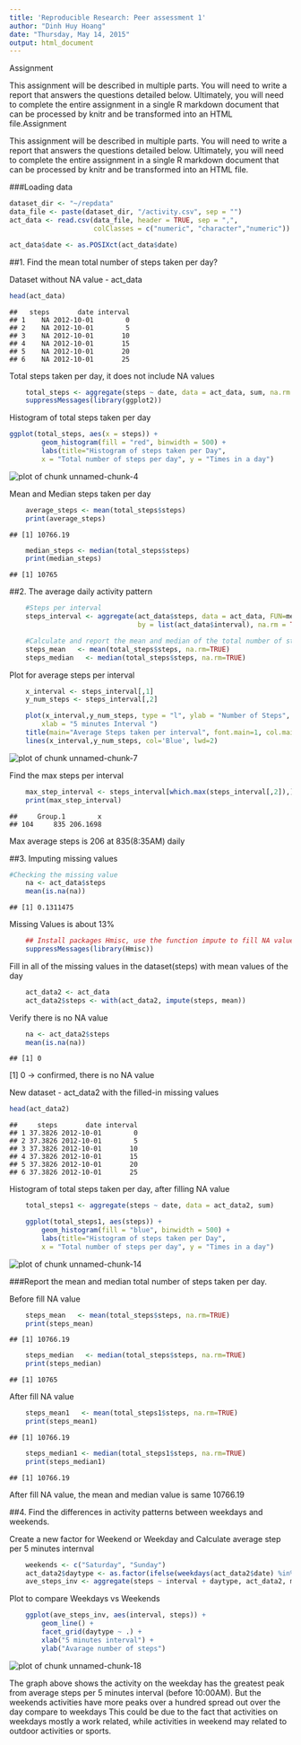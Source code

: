 ```yaml
---
title: 'Reproducible Research: Peer assessment 1'
author: "Dinh Huy Hoang"
date: "Thursday, May 14, 2015"
output: html_document
---
```

Assignment

This assignment will be described in multiple parts. You will need to write a report that answers the questions detailed below. Ultimately, you will need to complete the entire assignment in a single R markdown document that can be processed by knitr and be transformed into an HTML file.Assignment

This assignment will be described in multiple parts. You will need to write a report that answers the questions detailed below. Ultimately, you will need to complete the entire assignment in a single R markdown document that can be processed by knitr and be transformed into an HTML file.

###Loading data

```r
dataset_dir <- "~/repdata"
data_file <- paste(dataset_dir, "/activity.csv", sep = "")
act_data <- read.csv(data_file, header = TRUE, sep = ",",
                     colClasses = c("numeric", "character","numeric"))

act_data$date <- as.POSIXct(act_data$date)
```

##1. Find the mean total number of steps taken per day?

Dataset without NA value - act_data


```r
head(act_data)
```

```
##   steps       date interval
## 1    NA 2012-10-01        0
## 2    NA 2012-10-01        5
## 3    NA 2012-10-01       10
## 4    NA 2012-10-01       15
## 5    NA 2012-10-01       20
## 6    NA 2012-10-01       25
```

Total steps taken per day, it does not include NA values

```r
    total_steps <- aggregate(steps ~ date, data = act_data, sum, na.rm = TRUE)
    suppressMessages(library(ggplot2))
```

Histogram of total steps taken per day

```r
ggplot(total_steps, aes(x = steps)) + 
        geom_histogram(fill = "red", binwidth = 500) + 
        labs(title="Histogram of steps taken per Day", 
        x = "Total number of steps per day", y = "Times in a day") 
```

![plot of chunk unnamed-chunk-4](figure/unnamed-chunk-4-1.png) 

Mean and Median steps taken per day


```r
    average_steps <- mean(total_steps$steps)
    print(average_steps)
```

```
## [1] 10766.19
```

```r
    median_steps <- median(total_steps$steps)
    print(median_steps)
```

```
## [1] 10765
```

##2. The average daily activity pattern


```r
    #Steps per interval
    steps_interval <- aggregate(act_data$steps, data = act_data, FUN=mean, 
                                by = list(act_data$interval), na.rm = TRUE)

    #Calculate and report the mean and median of the total number of steps taken per day
    steps_mean   <- mean(total_steps$steps, na.rm=TRUE)
    steps_median   <- median(total_steps$steps, na.rm=TRUE)
```

Plot for average steps per interval


```r
    x_interval <- steps_interval[,1]
    y_num_steps <- steps_interval[,2]

    plot(x_interval,y_num_steps, type = "l", ylab = "Number of Steps", 
        xlab = "5 minutes Interval ")
    title(main="Average Steps taken per interval", font.main=1, col.main = 'Red')
    lines(x_interval,y_num_steps, col='Blue', lwd=2)
```

![plot of chunk unnamed-chunk-7](figure/unnamed-chunk-7-1.png) 

Find the max steps per interval


```r
    max_step_interval <- steps_interval[which.max(steps_interval[,2]),]
    print(max_step_interval)
```

```
##     Group.1        x
## 104     835 206.1698
```
Max average steps is 206 at 835(8:35AM) daily

##3. Imputing missing values


```r
#Checking the missing value
    na <- act_data$steps
    mean(is.na(na))
```

```
## [1] 0.1311475
```
Missing Values is about 13%


```r
    ## Install packages Hmisc, use the function impute to fill NA values 
    suppressMessages(library(Hmisc))
```

Fill in all of the missing values in the dataset(steps) with mean values of the day


```r
    act_data2 <- act_data
    act_data2$steps <- with(act_data2, impute(steps, mean))
```

Verify there is no NA value

```r
    na <- act_data2$steps
    mean(is.na(na))
```

```
## [1] 0
```
[1] 0 -> confirmed, there is no NA value


New dataset - act_data2 with the filled-in missing values


```r
head(act_data2)
```

```
##     steps       date interval
## 1 37.3826 2012-10-01        0
## 2 37.3826 2012-10-01        5
## 3 37.3826 2012-10-01       10
## 4 37.3826 2012-10-01       15
## 5 37.3826 2012-10-01       20
## 6 37.3826 2012-10-01       25
```

Histogram of total steps taken per day, after filling NA value

```r
    total_steps1 <- aggregate(steps ~ date, data = act_data2, sum)

    ggplot(total_steps1, aes(steps)) + 
        geom_histogram(fill = "blue", binwidth = 500) + 
        labs(title="Histogram of steps taken per Day", 
        x = "Total number of steps per day", y = "Times in a day") 
```

![plot of chunk unnamed-chunk-14](figure/unnamed-chunk-14-1.png) 

###Report the mean and median total number of steps taken per day.

Before fill NA value

```r
    steps_mean   <- mean(total_steps$steps, na.rm=TRUE)
    print(steps_mean)
```

```
## [1] 10766.19
```

```r
    steps_median   <- median(total_steps$steps, na.rm=TRUE)
    print(steps_median)
```

```
## [1] 10765
```
   
After fill NA value

```r
    steps_mean1   <- mean(total_steps1$steps, na.rm=TRUE)
    print(steps_mean1)    
```

```
## [1] 10766.19
```

```r
    steps_median1 <- median(total_steps1$steps, na.rm=TRUE)
    print(steps_median1)
```

```
## [1] 10766.19
```
After fill NA value, the mean and median value is same 10766.19

##4. Find the differences in activity patterns between weekdays and weekends.

Create a new factor for Weekend or Weekday and Calculate average step per 5 minutes internval

```r
    weekends <- c("Saturday", "Sunday")
    act_data2$daytype <- as.factor(ifelse(weekdays(act_data2$date) %in% weekends,"Weekends","Weekdays"))
    ave_steps_inv <- aggregate(steps ~ interval + daytype, act_data2, mean)
```
Plot to compare Weekdays vs Weekends

```r
    ggplot(ave_steps_inv, aes(interval, steps)) + 
        geom_line() + 
        facet_grid(daytype ~ .) +
        xlab("5 minutes interval") + 
        ylab("Avarage number of steps")
```

![plot of chunk unnamed-chunk-18](figure/unnamed-chunk-18-1.png) 

The graph above shows the activity on the weekday has the greatest peak from average steps per 5 minutes interval (before 10:00AM). But the weekends activities have more peaks over a hundred spread out over the day compare to weekdays 
This could be due to the fact that activities on weekdays mostly a work related, while activities in weekend may related to outdoor activities or sports.

